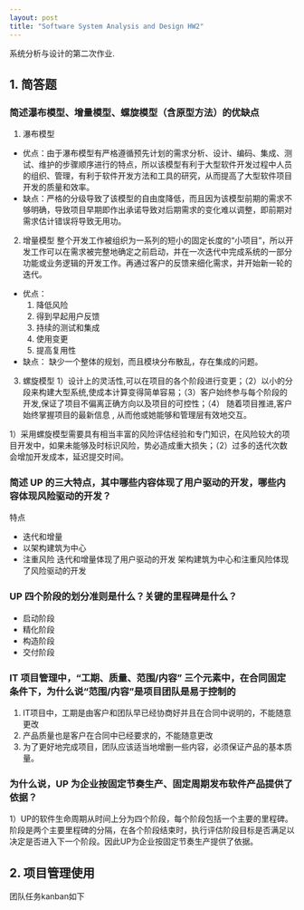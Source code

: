 ```yaml
---
layout: post
title: "Software System Analysis and Design HW2"
---
```

系统分析与设计的第二次作业.

## 1. 简答题
### 简述瀑布模型、增量模型、螺旋模型（含原型方法）的优缺点
1. 瀑布模型
- 优点：由于瀑布模型有严格遵循预先计划的需求分析、设计、编码、集成、测试、维护的步骤顺序进行的特点，所以该模型有利于大型软件开发过程中人员的组织、管理，有利于软件开发方法和工具的研究，从而提高了大型软件项目开发的质量和效率。
- 缺点：严格的分级导致了该模型的自由度降低，而且因为该模型前期的需求不够明确，导致项目早期即作出承诺导致对后期需求的变化难以调整，即前期对需求估计错误将导致无用功。
2. 增量模型
整个开发工作被组织为一系列的短小的固定长度的“小项目”，所以开发工作可以在需求被完整地确定之前启动，并在一次迭代中完成系统的一部分功能或业务逻辑的开发工作。再通过客户的反馈来细化需求，并开始新一轮的迭代。
- 优点：
	1. 降低风险
	2. 得到早起用户反馈
	3. 持续的测试和集成
	4. 使用变更
	5. 提高复用性
- 缺点：
	缺少一个整体的规划，而且模块分布散乱，存在集成的问题。

3. 螺旋模型
1）设计上的灵活性,可以在项目的各个阶段进行变更；（2）以小的分段来构建大型系统,使成本计算变得简单容易；（3）客户始终参与每个阶段的开发,保证了项目不偏离正确方向以及项目的可控性；（4） 随着项目推进,客户始终掌握项目的最新信息 , 从而他或她能够和管理层有效地交互。 

1）采用螺旋模型需要具有相当丰富的风险评估经验和专门知识，在风险较大的项目开发中，如果未能够及时标识风险，势必造成重大损失；（2）过多的迭代次数会增加开发成本，延迟提交时间。

### 简述 UP 的三大特点，其中哪些内容体现了用户驱动的开发，哪些内容体现风险驱动的开发？
特点
- 迭代和增量
- 以架构建筑为中心
- 注重风险
迭代和增量体现了用户驱动的开发
架构建筑为中心和注重风险体现了风险驱动的开发

### UP 四个阶段的划分准则是什么？关键的里程碑是什么？
- 启动阶段
- 精化阶段
- 构造阶段
- 交付阶段


### IT 项目管理中，“工期、质量、范围/内容” 三个元素中，在合同固定条件下，为什么说“范围/内容”是项目团队是易于控制的
1. IT项目中，工期是由客户和团队早已经协商好并且在合同中说明的，不能随意更改
2. 产品质量也是客户在合同中已经要求的，不能随意更改
3. 为了更好地完成项目，团队应该适当地增删一些内容，必须保证产品的基本质量。

### 为什么说，UP 为企业按固定节奏生产、固定周期发布软件产品提供了依据？
1）UP的软件生命周期从时间上分为四个阶段，每个阶段包括一个主要的里程碑。阶段是两个主要里程碑的分隔，在各个阶段结束时，执行评估阶段目标是否满足以决定是否进入下一个阶段。因此UP为企业按固定节奏生产提供了依据。

## 2. 项目管理使用
团队任务kanban如下
